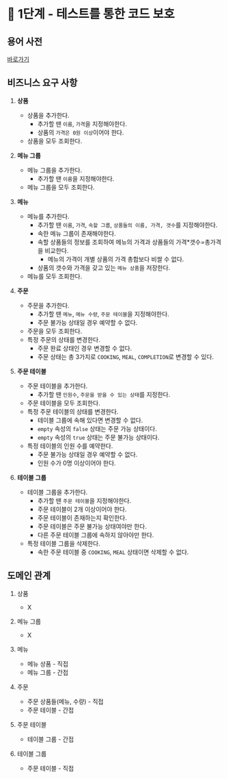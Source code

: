 # 🚀 1단계 - 테스트를 통한 코드 보호

## 용어 사전

[바로가기](../README.md)

## 비즈니스 요구 사항

1. **상품**
   - 상품을 추가한다.
     - 추가할 땐 `이름`, `가격`을 지정해야한다.
     - 상품의 `가격은 0원 이상`이어야 한다.
   - 상품을 모두 조회한다.

2. **메뉴 그룹**
   - 메뉴 그룹을 추가한다.
     - 추가할 땐 `이름`을 지정해야한다.
   - 메뉴 그룹을 모두 조회한다.

3. **메뉴**
   - 메뉴를 추가한다.
     - 추가할 땐 `이름`, `가격`, `속할 그룹`, `상품들의 이름, 가격, 갯수`를 지정해야한다.
     - 속한 메뉴 그룹이 존재해야한다.
     - 속할 상품들의 정보를 조회하여 메뉴의 가격과 상품들의 가격*갯수=총가격을 비교한다.
       - 메뉴의 가격이 개별 상품의 가격 총합보다 비쌀 수 없다.
     - 상품의 갯수와 가격을 갖고 있는 `메뉴 상품`을 저장한다.
   - 메뉴를 모두 조회한다.

4. **주문**
   - 주문을 추가한다.
     - 추가할 땐 `메뉴`, `메뉴 수량`, `주문 테이블`을 지정해야한다.
     - 주문 불가능 상태일 경우 예약할 수 없다.
   - 주문을 모두 조회한다.
   - 특정 주문의 상태를 변경한다.
     - 주문 완료 상태인 경우 변경할 수 없다.
     - 주문 상태는 총 3가지로 `COOKING`, `MEAL`, `COMPLETION`로 변경할 수 있다.

5. **주문 테이블**
   - 주문 테이블을 추가한다.
     - 추가할 땐 `인원수`, `주문을 받을 수 있는 상태`를 지정한다.
   - 주문 테이블을 모두 조회한다.
   - 특정 주문 테이블의 상태를 변경한다.
     - 테이블 그룹에 속해 있다면 변경할 수 없다.
     - `empty` 속성의 `false` 상태는 주문 가능 상태이다.
     - `empty` 속성의 `true` 상태는 주문 불가능 상태이다.
   - 특정 테이블의 인원 수를 예약한다.
     - 주문 불가능 상태일 경우 예약할 수 없다.
     - 인원 수가 0명 이상이어야 한다.

6. **테이블 그룹**
   - 테이블 그룹을 추가한다.
     - 추가할 땐 `주문 테이블`을 지정해야한다.
     - 주문 테이블이 2개 이상이어야 한다.
     - 주문 테이블이 존재하는지 확인한다.
     - 주문 테이블은 주문 불가능 상태여야만 한다.
     - 다른 주문 테이블 그룹에 속하지 않아야만 한다.
   - 특정 테이블 그룹을 삭제한다.
     - 속한 주문 테이블 중 `COOKING`, `MEAL` 상태이면 삭제할 수 없다.

## 도메인 관계

1. 상품
   - X

2. 메뉴 그룹
   - X

3. 메뉴
   - 메뉴 상품 - 직접
   - 메뉴 그룹 - 간접

4. 주문
   - 주문 상품들(메뉴, 수량) - 직접
   - 주문 테이블 - 간접
  
5. 주문 테이블
   - 테이블 그룹 - 간접

6. 테이블 그룹
   - 주문 테이블 - 직접
